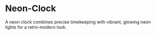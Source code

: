 # Neon-Clock
A neon clock combines precise timekeeping with vibrant, glowing neon lights for a retro-modern look.
